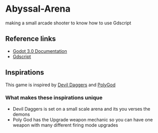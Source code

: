 # Abyssal-Arena
making a small arcade shooter to know how to use Gdscript

## Reference links 

* [Godot 3.0 Documentation](http://docs.godotengine.org/en/3.0/getting_started/step_by_step/index.html)
* [Gdscript](http://docs.godotengine.org/en/3.0/getting_started/scripting/gdscript/index.html)


## Inspirations

This game is inspired by [Devil Daggers](http://devildaggers.com/) and [PolyGod](http://kraftedgames.com/polygod/)

### What makes these inspirations unique

* Devil Daggers is set on a small scale arena and its you verses the demons
* Poly God has the Upgrade weapon mechanic so you can have one weapon with many different firing mode upgrades